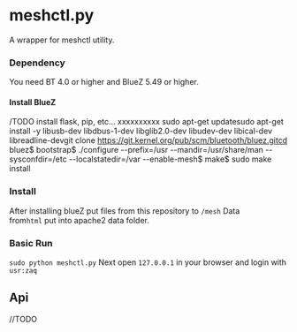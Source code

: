 # meshctl.py 
A wrapper for meshctl utility.
### Dependency
You need BT 4.0 or higher and BlueZ 5.49 or higher.
#### Install BlueZ
/TODO install flask, pip, etc...
xxxxxxxxxx sudo apt-get updatesudo apt-get install -y libusb-dev libdbus-1-dev libglib2.0-dev libudev-dev libical-dev libreadline-devgit clone https://git.kernel.org/pub/scm/bluetooth/bluez.gitcd bluez$ bootstrap$ ./configure --prefix=/usr --mandir=/usr/share/man --sysconfdir=/etc --localstatedir=/var --enable-mesh$ make$ sudo make install
### Install 
After installing blueZ put files from this repository to `/mesh`
Data from`html` put into apache2 data folder. 
### Basic Run
`sudo python meshctl.py`
Next open `127.0.0.1` in your browser and login with `usr:zaq`
## Api
//TODO

